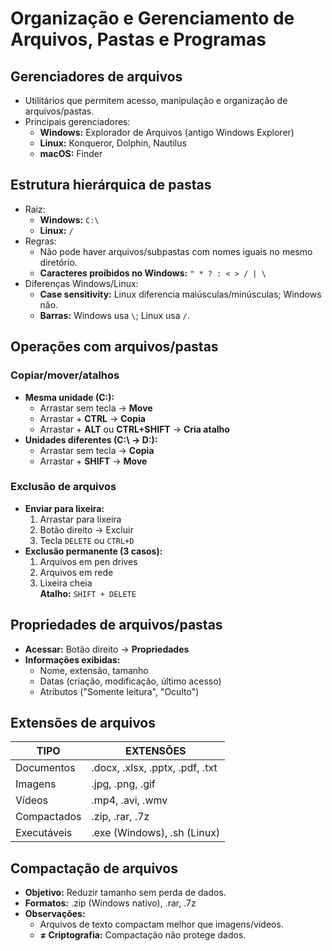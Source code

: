 # Organização e Gerenciamento de Arquivos, Pastas e Programas  

## Gerenciadores de arquivos  
- Utilitários que permitem acesso, manipulação e organização de arquivos/pastas.  
- Principais gerenciadores:  
  - **Windows:** Explorador de Arquivos (antigo Windows Explorer)  
  - **Linux:** Konqueror, Dolphin, Nautilus  
  - **macOS:** Finder  

## Estrutura hierárquica de pastas  
- Raiz:  
  - **Windows:** `C:\`  
  - **Linux:** `/`  
- Regras:  
  - Não pode haver arquivos/subpastas com nomes iguais no mesmo diretório.  
  - **Caracteres proibidos no Windows:** `" * ? : < > / | \`  
- Diferenças Windows/Linux:  
  - **Case sensitivity:** Linux diferencia maiúsculas/minúsculas; Windows não.  
  - **Barras:** Windows usa `\`; Linux usa `/`.  

## Operações com arquivos/pastas  

### Copiar/mover/atalhos  
- **Mesma unidade (C:\):**  
  - Arrastar sem tecla → **Move**  
  - Arrastar + **CTRL** → **Copia**  
  - Arrastar + **ALT** ou **CTRL+SHIFT** → **Cria atalho**  
- **Unidades diferentes (C:\ → D:\):**  
  - Arrastar sem tecla → **Copia**  
  - Arrastar + **SHIFT** → **Move**  

### Exclusão de arquivos  
- **Enviar para lixeira:**  
  1. Arrastar para lixeira  
  2. Botão direito → Excluir  
  3. Tecla `DELETE` ou `CTRL+D`  
- **Exclusão permanente (3 casos):**  
  1. Arquivos em pen drives  
  2. Arquivos em rede  
  3. Lixeira cheia  
  **Atalho:** `SHIFT + DELETE`  

## Propriedades de arquivos/pastas  
- **Acessar:** Botão direito → **Propriedades**  
- **Informações exibidas:**  
  - Nome, extensão, tamanho  
  - Datas (criação, modificação, último acesso)  
  - Atributos ("Somente leitura", "Oculto")  

## Extensões de arquivos  

| TIPO        | EXTENSÕES                       |  
|-------------|---------------------------------|  
| Documentos  | .docx, .xlsx, .pptx, .pdf, .txt |  
| Imagens     | .jpg, .png, .gif                |  
| Vídeos      | .mp4, .avi, .wmv                |  
| Compactados | .zip, .rar, .7z                 |  
| Executáveis | .exe (Windows), .sh (Linux)     |  

## Compactação de arquivos  
- **Objetivo:** Reduzir tamanho sem perda de dados.  
- **Formatos:** .zip (Windows nativo), .rar, .7z  
- **Observações:**  
  - Arquivos de texto compactam melhor que imagens/vídeos.  
  - **≠ Criptografia:** Compactação não protege dados.  